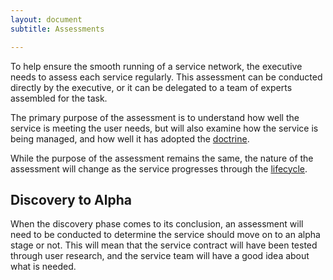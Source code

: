 ```yaml
---
layout: document
subtitle: Assessments

---
```

To help ensure the smooth running of a service network, the executive needs to assess each service regularly. This assessment can be conducted directly by the executive, or it can be delegated to a team of experts assembled for the task.  

The primary purpose of the assessment is to understand how well the service is meeting the user needs, but will also examine how the service is being managed, and how well it has adopted the [doctrine](/doctrine/).

While the purpose of the assessment remains the same, the nature of the assessment will change as the service progresses through the [lifecycle](/lifecycle/). 

## Discovery to Alpha

When the discovery phase comes to its conclusion, an assessment will need to be conducted to determine the service should move on to an alpha stage or not. This will mean that the service contract will have been tested through user research, and the service team will have a good idea about what is needed.